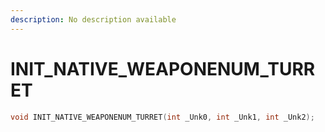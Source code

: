 ```yaml
---
description: No description available 
---
```


# INIT_NATIVE_WEAPONENUM_TURRET

```cpp
void INIT_NATIVE_WEAPONENUM_TURRET(int _Unk0, int _Unk1, int _Unk2);
```